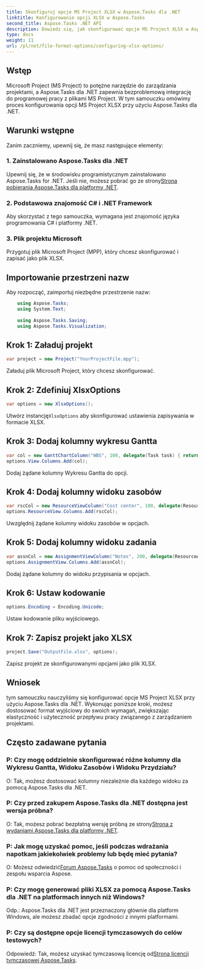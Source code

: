```yaml
---
title: Skonfiguruj opcje MS Project XLSX w Aspose.Tasks dla .NET
linktitle: Konfigurowanie opcji XLSX w Aspose.Tasks
second_title: Aspose.Tasks .NET API
description: Dowiedz się, jak skonfigurować opcje MS Project XLSX w Aspose.Tasks dla .NET. Dostosuj kolumny, kodowanie i wiele więcej bez wysiłku.
type: docs
weight: 11
url: /pl/net/file-format-options/configuring-xlsx-options/
---
```

## Wstęp
Microsoft Project (MS Project) to potężne narzędzie do zarządzania projektami, a Aspose.Tasks dla .NET zapewnia bezproblemową integrację do programowej pracy z plikami MS Project. W tym samouczku omówimy proces konfigurowania opcji MS Project XLSX przy użyciu Aspose.Tasks dla .NET.
## Warunki wstępne
Zanim zaczniemy, upewnij się, że masz następujące elementy:
### 1. Zainstalowano Aspose.Tasks dla .NET
 Upewnij się, że w środowisku programistycznym zainstalowano Aspose.Tasks for .NET. Jeśli nie, możesz pobrać go ze strony[Strona pobierania Aspose.Tasks dla platformy .NET](https://releases.aspose.com/tasks/net/).
### 2. Podstawowa znajomość C# i .NET Framework
Aby skorzystać z tego samouczka, wymagana jest znajomość języka programowania C# i platformy .NET.
### 3. Plik projektu Microsoft
Przygotuj plik Microsoft Project (MPP), który chcesz skonfigurować i zapisać jako plik XLSX.

## Importowanie przestrzeni nazw
Aby rozpocząć, zaimportuj niezbędne przestrzenie nazw:
```csharp
    using Aspose.Tasks;
    using System.Text;
    
    using Aspose.Tasks.Saving;
    using Aspose.Tasks.Visualization;
```

## Krok 1: Załaduj projekt
```csharp
var project = new Project("YourProjectFile.mpp");
```
Załaduj plik Microsoft Project, który chcesz skonfigurować.
## Krok 2: Zdefiniuj XlsxOptions
```csharp
var options = new XlsxOptions();
```
 Utwórz instancję`XlsxOptions` aby skonfigurować ustawienia zapisywania w formacie XLSX.
## Krok 3: Dodaj kolumny wykresu Gantta
```csharp
var col = new GanttChartColumn("WBS", 100, delegate(Task task) { return task.Get(Tsk.WBS); });
options.View.Columns.Add(col);
```
Dodaj żądane kolumny Wykresu Gantta do opcji.
## Krok 4: Dodaj kolumny widoku zasobów
```csharp
var rscCol = new ResourceViewColumn("Cost center", 100, delegate(Resource resource) { return resource.Get(Rsc.CostCenter); });
options.ResourceView.Columns.Add(rscCol);
```
Uwzględnij żądane kolumny widoku zasobów w opcjach.
## Krok 5: Dodaj kolumny widoku zadania
```csharp
var assnCol = new AssignmentViewColumn("Notes", 200, delegate(ResourceAssignment assignment) { return assignment.Get(Asn.NotesText); });
options.AssignmentView.Columns.Add(assnCol);
```
Dodaj żądane kolumny do widoku przypisania w opcjach.
## Krok 6: Ustaw kodowanie
```csharp
options.Encoding = Encoding.Unicode;
```
Ustaw kodowanie pliku wyjściowego.
## Krok 7: Zapisz projekt jako XLSX
```csharp
project.Save("OutputFile.xlsx", options);
```
Zapisz projekt ze skonfigurowanymi opcjami jako plik XLSX.

## Wniosek
tym samouczku nauczyliśmy się konfigurować opcje MS Project XLSX przy użyciu Aspose.Tasks dla .NET. Wykonując poniższe kroki, możesz dostosować format wyjściowy do swoich wymagań, zwiększając elastyczność i użyteczność przepływu pracy związanego z zarządzaniem projektami.
## Często zadawane pytania

### P: Czy mogę oddzielnie skonfigurować różne kolumny dla Wykresu Gantta, Widoku Zasobów i Widoku Przydziału?

O: Tak, możesz dostosować kolumny niezależnie dla każdego widoku za pomocą Aspose.Tasks dla .NET.

### P: Czy przed zakupem Aspose.Tasks dla .NET dostępna jest wersja próbna?

 O: Tak, możesz pobrać bezpłatną wersję próbną ze strony[Strona z wydaniami Aspose.Tasks dla platformy .NET](https://releases.aspose.com/).

### P: Jak mogę uzyskać pomoc, jeśli podczas wdrażania napotkam jakiekolwiek problemy lub będę mieć pytania?

 O: Możesz odwiedzić[Forum Aspose.Tasks](https://forum.aspose.com/c/tasks/15) o pomoc od społeczności i zespołu wsparcia Aspose.

### P: Czy mogę generować pliki XLSX za pomocą Aspose.Tasks dla .NET na platformach innych niż Windows?

Odp.: Aspose.Tasks dla .NET jest przeznaczony głównie dla platform Windows, ale możesz zbadać opcje zgodności z innymi platformami.

### P: Czy są dostępne opcje licencji tymczasowych do celów testowych?

 Odpowiedź: Tak, możesz uzyskać tymczasową licencję od[Strona licencji tymczasowej Aspose.Tasks](https://purchase.aspose.com/temporary-license/).